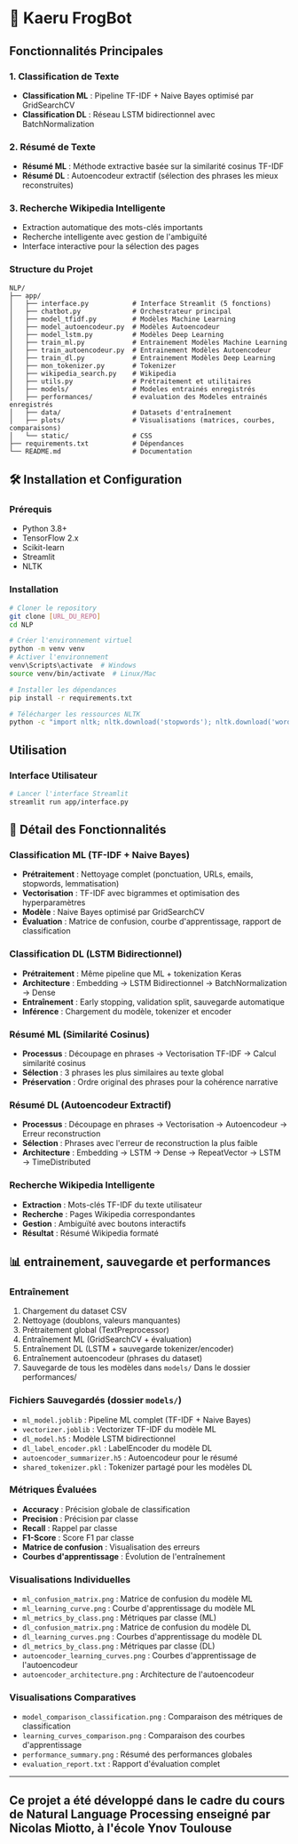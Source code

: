 # 🐸 Kaeru FrogBot


## Fonctionnalités Principales

### 1. Classification de Texte
- **Classification ML** : Pipeline TF-IDF + Naive Bayes optimisé par GridSearchCV
- **Classification DL** : Réseau LSTM bidirectionnel avec BatchNormalization

### 2. Résumé de Texte
- **Résumé ML** : Méthode extractive basée sur la similarité cosinus TF-IDF
- **Résumé DL** : Autoencodeur extractif (sélection des phrases les mieux reconstruites)

### 3. Recherche Wikipedia Intelligente
- Extraction automatique des mots-clés importants
- Recherche intelligente avec gestion de l'ambiguïté
- Interface interactive pour la sélection des pages

### Structure du Projet
```
NLP/
├── app/
│   ├── interface.py           # Interface Streamlit (5 fonctions)
│   ├── chatbot.py             # Orchestrateur principal
│   ├── model_tfidf.py         # Modèles Machine Learning
│   ├── model_autoencodeur.py  # Modèles Autoencodeur
│   ├── model_lstm.py          # Modèles Deep Learning
│   ├── train_ml.py            # Entrainement Modèles Machine Learning
│   ├── train_autoencodeur.py  # Entrainement Modèles Autoencodeur
│   ├── train_dl.py            # Entrainement Modèles Deep Learning
│   ├── mon_tokenizer.py       # Tokenizer
│   ├── wikipedia_search.py    # Wikipedia
│   ├── utils.py               # Prétraitement et utilitaires
│   ├── models/                # Modeles entrainés enregistrés
│   ├── performances/          # evaluation des Modeles entrainés enregistrés
│   ├── data/                  # Datasets d'entraînement
│   ├── plots/                 # Visualisations (matrices, courbes, comparaisons)
│   └── static/                # CSS
├── requirements.txt           # Dépendances
└── README.md                  # Documentation
```

## 🛠️ Installation et Configuration

### Prérequis
- Python 3.8+
- TensorFlow 2.x
- Scikit-learn
- Streamlit
- NLTK

### Installation
```bash
# Cloner le repository
git clone [URL_DU_REPO]
cd NLP

# Créer l'environnement virtuel
python -m venv venv
# Activer l'environnement
venv\Scripts\activate  # Windows
source venv/bin/activate  # Linux/Mac

# Installer les dépendances
pip install -r requirements.txt

# Télécharger les ressources NLTK
python -c "import nltk; nltk.download('stopwords'); nltk.download('wordnet'); nltk.download('punkt')"
```

## Utilisation

### Interface Utilisateur
```bash
# Lancer l'interface Streamlit
streamlit run app/interface.py
```

## 🔧 Détail des Fonctionnalités

### Classification ML (TF-IDF + Naive Bayes)
- **Prétraitement** : Nettoyage complet (ponctuation, URLs, emails, stopwords, lemmatisation)
- **Vectorisation** : TF-IDF avec bigrammes et optimisation des hyperparamètres
- **Modèle** : Naive Bayes optimisé par GridSearchCV
- **Évaluation** : Matrice de confusion, courbe d'apprentissage, rapport de classification

### Classification DL (LSTM Bidirectionnel)
- **Prétraitement** : Même pipeline que ML + tokenization Keras
- **Architecture** : Embedding → LSTM Bidirectionnel → BatchNormalization → Dense
- **Entraînement** : Early stopping, validation split, sauvegarde automatique
- **Inférence** : Chargement du modèle, tokenizer et encoder

### Résumé ML (Similarité Cosinus)
- **Processus** : Découpage en phrases → Vectorisation TF-IDF → Calcul similarité cosinus
- **Sélection** : 3 phrases les plus similaires au texte global
- **Préservation** : Ordre original des phrases pour la cohérence narrative

### Résumé DL (Autoencodeur Extractif)
- **Processus** : Découpage en phrases → Vectorisation → Autoencodeur → Erreur reconstruction
- **Sélection** : Phrases avec l'erreur de reconstruction la plus faible
- **Architecture** : Embedding → LSTM → Dense → RepeatVector → LSTM → TimeDistributed

### Recherche Wikipedia Intelligente
- **Extraction** : Mots-clés TF-IDF du texte utilisateur
- **Recherche** : Pages Wikipedia correspondantes
- **Gestion** : Ambiguïté avec boutons interactifs
- **Résultat** : Résumé Wikipedia formaté

## 📊 entrainement, sauvegarde et performances

### Entraînement
1. Chargement du dataset CSV
2. Nettoyage (doublons, valeurs manquantes)
3. Prétraitement global (TextPreprocessor)
4. Entraînement ML (GridSearchCV + évaluation)
5. Entraînement DL (LSTM + sauvegarde tokenizer/encoder)
6. Entraînement autoencodeur (phrases du dataset)
7. Sauvegarde de tous les modèles dans `models/`
Dans le dossier performances/

### Fichiers Sauvegardés (dossier `models/`)
- `ml_model.joblib` : Pipeline ML complet (TF-IDF + Naive Bayes)
- `vectorizer.joblib` : Vectorizer TF-IDF du modèle ML
- `dl_model.h5` : Modèle LSTM bidirectionnel
- `dl_label_encoder.pkl` : LabelEncoder du modèle DL
- `autoencoder_summarizer.h5` : Autoencodeur pour le résumé
- `shared_tokenizer.pkl` : Tokenizer partagé pour les modèles DL

### Métriques Évaluées
- **Accuracy** : Précision globale de classification
- **Precision** : Précision par classe
- **Recall** : Rappel par classe
- **F1-Score** : Score F1 par classe
- **Matrice de confusion** : Visualisation des erreurs
- **Courbes d'apprentissage** : Évolution de l'entraînement

### Visualisations Individuelles
- `ml_confusion_matrix.png` : Matrice de confusion du modèle ML
- `ml_learning_curve.png` : Courbe d'apprentissage du modèle ML
- `ml_metrics_by_class.png` : Métriques par classe (ML)
- `dl_confusion_matrix.png` : Matrice de confusion du modèle DL
- `dl_learning_curves.png` : Courbes d'apprentissage du modèle DL
- `dl_metrics_by_class.png` : Métriques par classe (DL)
- `autoencoder_learning_curves.png` : Courbes d'apprentissage de l'autoencodeur
- `autoencoder_architecture.png` : Architecture de l'autoencodeur

### Visualisations Comparatives
- `model_comparison_classification.png` : Comparaison des métriques de classification
- `learning_curves_comparison.png` : Comparaison des courbes d'apprentissage
- `performance_summary.png` : Résumé des performances globales
- `evaluation_report.txt` : Rapport d'évaluation complet

------------------------------------------------------------
Ce projet a été développé dans le cadre du cours de Natural Language Processing enseigné par Nicolas Miotto, à l'école Ynov Toulouse
------------------------------------------------------------
